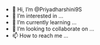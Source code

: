 - 👋 Hi, I’m @Priyadharshini9S
- 👀 I’m interested in ...
- 🌱 I’m currently learning ...
- 💞️ I’m looking to collaborate on ...
- 📫 How to reach me ...

<!---
Priyadharshini9S/Priyadharshini9S is a ✨ special ✨ repository because its `README.md` (this file) appears on your GitHub profile.
You can click the Preview link to take a look at your changes.
--->
